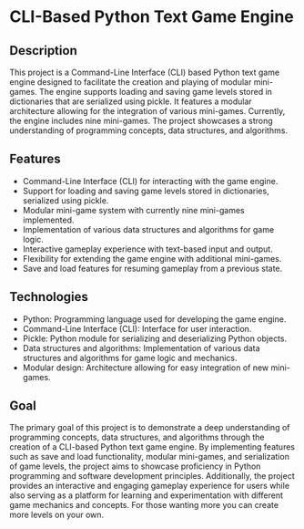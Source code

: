 # CLI-Based Python Text Game Engine

## Description
This project is a Command-Line Interface (CLI) based Python text game engine designed to facilitate the creation and playing of modular mini-games. The engine supports loading and saving game levels stored in dictionaries that are serialized using pickle. It features a modular architecture allowing for the integration of various mini-games. Currently, the engine includes nine mini-games. The project showcases a strong understanding of programming concepts, data structures, and algorithms.

## Features
- Command-Line Interface (CLI) for interacting with the game engine.
- Support for loading and saving game levels stored in dictionaries, serialized using pickle.
- Modular mini-game system with currently nine mini-games implemented.
- Implementation of various data structures and algorithms for game logic.
- Interactive gameplay experience with text-based input and output.
- Flexibility for extending the game engine with additional mini-games.
- Save and load features for resuming gameplay from a previous state.

## Technologies
- Python: Programming language used for developing the game engine.
- Command-Line Interface (CLI): Interface for user interaction.
- Pickle: Python module for serializing and deserializing Python objects.
- Data structures and algorithms: Implementation of various data structures and algorithms for game logic and mechanics.
- Modular design: Architecture allowing for easy integration of new mini-games.

## Goal
The primary goal of this project is to demonstrate a deep understanding of programming concepts, data structures, and algorithms through the creation of a CLI-based Python text game engine. By implementing features such as save and load functionality, modular mini-games, and serialization of game levels, the project aims to showcase proficiency in Python programming and software development principles. Additionally, the project provides an interactive and engaging gameplay experience for users while also serving as a platform for learning and experimentation with different game mechanics and concepts. For those wanting more you can create more levels on your own.

